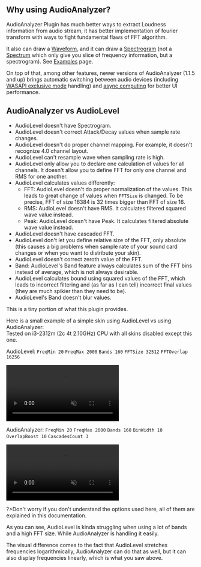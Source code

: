 ## Why using AudioAnalyzer?

AudioAnalyzer Plugin has much better ways to extract Loudness information from audio stream, it has better implementation of fourier transform with ways to fight fundamental flaws of FFT algorithm.

It also can draw a [Waveform](/docs/examples/waveform.md), and it can draw a [Spectrogram](/docs/examples/spectrogram.md) (not a [Spectrum](/docs/examples/spectrum.md) which only give you slice of frequency information, but a spectrogram). See [Examples](/docs/examples/examples.md) page.

On top of that, among other features, newer versions of AudioAnalyzer (1.1.5 and up) brings automatic switching between audio devices (including [WASAPI exclusive mode](/docs/plugin-structure/parent?id=exclusive-mode) handling) and [async computing](/docs/plugin-structure/parent?id=threading) for better UI performance.

## AudioAnalyzer vs AudioLevel

- AudioLevel doesn't have Spectrogram.
- AudioLevel doesn't correct Attack/Decay values when sample rate changes.
- AudioLevel doesn't do proper channel mapping. For example, it doesn't recognize 4.0 channel layout.
- AudioLevel can't resample wave when sampling rate is high.
- AudioLevel only allow you to declare one calculation of values for all channels. It doesn't allow you to define FFT for only one channel and RMS for one another.
- AudioLevel calculates values differently:
  - FFT: AudioLevel doesn't do proper normalization of the values. This leads to great change of values when `FFTSize` is changed. To be precise, FFT of size 16384 is 32 times bigger than FFT of size 16.
  - RMS: AudioLevel doesn't have RMS. It calculates filtered squared wave value instead.
  - Peak: AudioLevel doesn't have Peak. It calculates filtered absolute wave value instead.
- AudioLevel doesn't have cascaded FFT.
- AudioLevel don't let you define relative size of the FFT, only absolute (this causes a big problems when sample rate of your sound card changes or when you want to distribute your skin).
- AudioLevel doesn't correct zeroth value of the FFT.
- Band: AudioLevel's Band feature always calculates sum of the FFT bins instead of average, which is not always desirable.
- AudioLevel calculates bound using squared values of the FFT, which leads to incorrect filtering and (as far as I can tell) incorrect final values (they are much spikier than they need to be).
- AudioLevel's Band doesn't blur values.

This is a tiny portion of what this plugin provides.

Here is a small example of a simple skin using AudioLevel vs using AudioAnalyzer:<br/>
Tested on i3-2312m (2c 4t 2.10GHz) CPU with all skins disabled except this one.

AudioLevel: `FreqMin 20` `FreqMax 2000` `Bands 160` `FFTSize 32512` `FFTOverlap 16256`

<video src="docs/examples/resources/test-audiolevel.mp4" autoplay loop muted title="Using AudioLevel"></video>

AudioAnalyzer: `FreqMin 20` `FreqMax 2000` `Bands 160` `BinWidth 10` `OverlapBoost 10` `CascadesCount 3`

<video src="docs/examples/resources/test-audioanalyzer.mp4" autoplay loop muted title="Using AudioAnalyzer"></video>

?>Don't worry if you don't understand the options used here, all of them are explained in this documentation.

As you can see, AudioLevel is kinda struggling when using a lot of bands and a high FFT size. While AudioAnalyzer is handling it easily.

The visual difference comes to the fact that AudioLevel stretches frequencies logarithmically, AudioAnalyzer can do that as well, but it can also display frequencies linearly, which is what you saw above.
